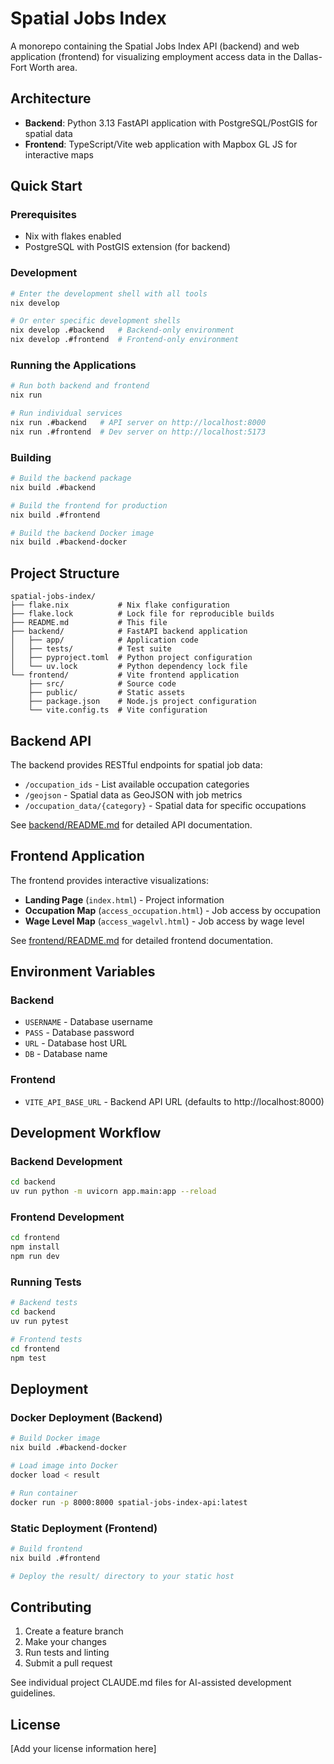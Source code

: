 # Spatial Jobs Index

A monorepo containing the Spatial Jobs Index API (backend) and web application (frontend) for visualizing employment access data in the Dallas-Fort Worth area.

## Architecture

- **Backend**: Python 3.13 FastAPI application with PostgreSQL/PostGIS for spatial data
- **Frontend**: TypeScript/Vite web application with Mapbox GL JS for interactive maps

## Quick Start

### Prerequisites

- Nix with flakes enabled
- PostgreSQL with PostGIS extension (for backend)

### Development

```bash
# Enter the development shell with all tools
nix develop

# Or enter specific development shells
nix develop .#backend   # Backend-only environment
nix develop .#frontend  # Frontend-only environment
```

### Running the Applications

```bash
# Run both backend and frontend
nix run

# Run individual services
nix run .#backend   # API server on http://localhost:8000
nix run .#frontend  # Dev server on http://localhost:5173
```

### Building

```bash
# Build the backend package
nix build .#backend

# Build the frontend for production
nix build .#frontend

# Build the backend Docker image
nix build .#backend-docker
```

## Project Structure

```
spatial-jobs-index/
├── flake.nix           # Nix flake configuration
├── flake.lock          # Lock file for reproducible builds
├── README.md           # This file
├── backend/            # FastAPI backend application
│   ├── app/            # Application code
│   ├── tests/          # Test suite
│   ├── pyproject.toml  # Python project configuration
│   └── uv.lock         # Python dependency lock file
└── frontend/           # Vite frontend application
    ├── src/            # Source code
    ├── public/         # Static assets
    ├── package.json    # Node.js project configuration
    └── vite.config.ts  # Vite configuration
```

## Backend API

The backend provides RESTful endpoints for spatial job data:

- `/occupation_ids` - List available occupation categories
- `/geojson` - Spatial data as GeoJSON with job metrics
- `/occupation_data/{category}` - Spatial data for specific occupations

See [backend/README.md](backend/README.md) for detailed API documentation.

## Frontend Application

The frontend provides interactive visualizations:

- **Landing Page** (`index.html`) - Project information
- **Occupation Map** (`access_occupation.html`) - Job access by occupation
- **Wage Level Map** (`access_wagelvl.html`) - Job access by wage level

See [frontend/README.md](frontend/README.md) for detailed frontend documentation.

## Environment Variables

### Backend
- `USERNAME` - Database username
- `PASS` - Database password  
- `URL` - Database host URL
- `DB` - Database name

### Frontend
- `VITE_API_BASE_URL` - Backend API URL (defaults to http://localhost:8000)

## Development Workflow

### Backend Development

```bash
cd backend
uv run python -m uvicorn app.main:app --reload
```

### Frontend Development

```bash
cd frontend
npm install
npm run dev
```

### Running Tests

```bash
# Backend tests
cd backend
uv run pytest

# Frontend tests
cd frontend
npm test
```

## Deployment

### Docker Deployment (Backend)

```bash
# Build Docker image
nix build .#backend-docker

# Load image into Docker
docker load < result

# Run container
docker run -p 8000:8000 spatial-jobs-index-api:latest
```

### Static Deployment (Frontend)

```bash
# Build frontend
nix build .#frontend

# Deploy the result/ directory to your static host
```

## Contributing

1. Create a feature branch
2. Make your changes
3. Run tests and linting
4. Submit a pull request

See individual project CLAUDE.md files for AI-assisted development guidelines.

## License

[Add your license information here]
